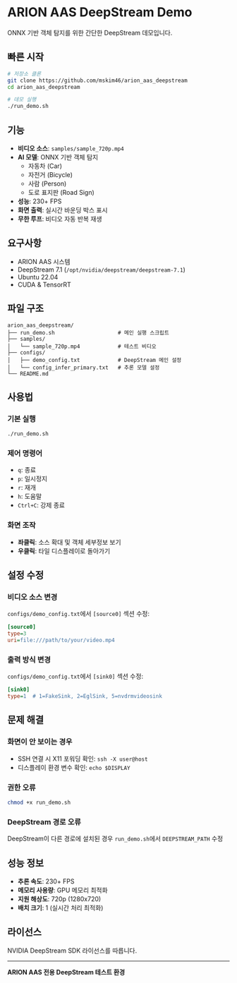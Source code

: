 # ARION AAS DeepStream Demo

ONNX 기반 객체 탐지를 위한 간단한 DeepStream 데모입니다.

## 빠른 시작

```bash
# 저장소 클론
git clone https://github.com/mskim46/arion_aas_deepstream
cd arion_aas_deepstream

# 데모 실행
./run_demo.sh
```

## 기능

- **비디오 소스**: `samples/sample_720p.mp4`
- **AI 모델**: ONNX 기반 객체 탐지
  - 자동차 (Car)
  - 자전거 (Bicycle) 
  - 사람 (Person)
  - 도로 표지판 (Road Sign)
- **성능**: 230+ FPS
- **화면 출력**: 실시간 바운딩 박스 표시
- **무한 루프**: 비디오 자동 반복 재생

## 요구사항

- ARION AAS 시스템
- DeepStream 7.1 (`/opt/nvidia/deepstream/deepstream-7.1`)
- Ubuntu 22.04
- CUDA & TensorRT

## 파일 구조

```
arion_aas_deepstream/
├── run_demo.sh                    # 메인 실행 스크립트
├── samples/
│   └── sample_720p.mp4            # 테스트 비디오
├── configs/
│   ├── demo_config.txt            # DeepStream 메인 설정
│   └── config_infer_primary.txt   # 추론 모델 설정
└── README.md
```

## 사용법

### 기본 실행
```bash
./run_demo.sh
```

### 제어 명령어
- `q`: 종료
- `p`: 일시정지
- `r`: 재개
- `h`: 도움말
- `Ctrl+C`: 강제 종료

### 화면 조작
- **좌클릭**: 소스 확대 및 객체 세부정보 보기
- **우클릭**: 타일 디스플레이로 돌아가기

## 설정 수정

### 비디오 소스 변경
`configs/demo_config.txt`에서 `[source0]` 섹션 수정:
```ini
[source0]
type=3
uri=file:///path/to/your/video.mp4
```

### 출력 방식 변경
`configs/demo_config.txt`에서 `[sink0]` 섹션 수정:
```ini
[sink0]
type=1  # 1=FakeSink, 2=EglSink, 5=nvdrmvideosink
```

## 문제 해결

### 화면이 안 보이는 경우
- SSH 연결 시 X11 포워딩 확인: `ssh -X user@host`
- 디스플레이 환경 변수 확인: `echo $DISPLAY`

### 권한 오류
```bash
chmod +x run_demo.sh
```

### DeepStream 경로 오류
DeepStream이 다른 경로에 설치된 경우 `run_demo.sh`에서 `DEEPSTREAM_PATH` 수정

## 성능 정보

- **추론 속도**: 230+ FPS
- **메모리 사용량**: GPU 메모리 최적화
- **지원 해상도**: 720p (1280x720)
- **배치 크기**: 1 (실시간 처리 최적화)

## 라이선스

NVIDIA DeepStream SDK 라이선스를 따릅니다.

---

**ARION AAS 전용 DeepStream 테스트 환경** 